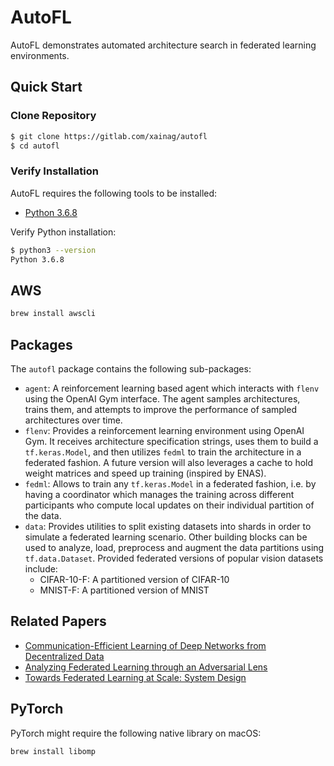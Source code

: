 # AutoFL

AutoFL demonstrates automated architecture search in federated learning environments.

## Quick Start

### Clone Repository

```bash
$ git clone https://gitlab.com/xainag/autofl
$ cd autofl
```

### Verify Installation

AutoFL requires the following tools to be installed:

- [Python 3.6.8](https://python.org/)


Verify Python installation:

```bash
$ python3 --version
Python 3.6.8
```

## AWS

```bash
brew install awscli
```

## Packages

The `autofl` package contains the following sub-packages:

- `agent`: A reinforcement learning based agent which interacts with `flenv` using the OpenAI Gym interface. The agent samples architectures, trains them, and attempts to improve the performance of sampled architectures over time.
- `flenv`: Provides a reinforcement learning environment using OpenAI Gym. It receives architecture specification strings, uses them to build a `tf.keras.Model`, and then utilizes `fedml` to train the architecture in a federated fashion. A future version will also leverages a cache to hold weight matrices and speed up training (inspired by ENAS).
- `fedml`: Allows to train any `tf.keras.Model` in a federated fashion, i.e. by having a coordinator which manages the training across different participants who compute local updates on their individual partition of the data.
- `data`: Provides utilities to split existing datasets into shards in order to simulate a federated learning scenario. Other building blocks can be used to analyze, load, preprocess and augment the data partitions using `tf.data.Dataset`. Provided federated versions of popular vision datasets include:
  - CIFAR-10-F: A partitioned version of CIFAR-10
  - MNIST-F: A partitioned version of MNIST

## Related Papers

- [Communication-Efficient Learning of Deep Networks from Decentralized Data](https://arxiv.org/abs/1602.05629)
- [Analyzing Federated Learning through an Adversarial Lens](https://arxiv.org/abs/1811.12470)
- [Towards Federated Learning at Scale: System Design](https://arxiv.org/abs/1902.01046)

## PyTorch

PyTorch might require the following native library on macOS:

`brew install libomp`
